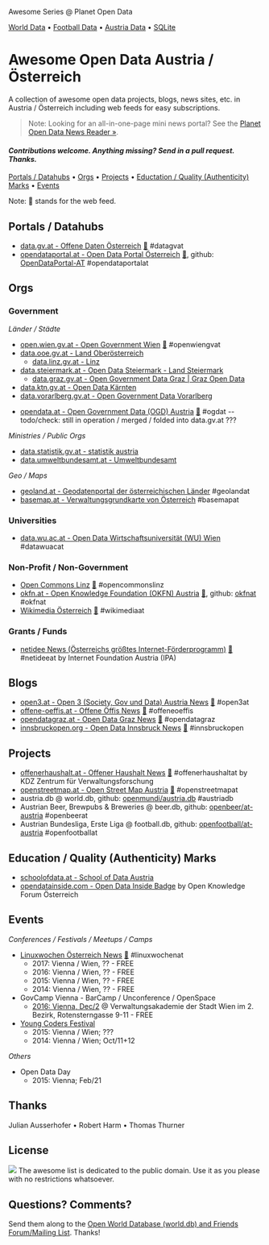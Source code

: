 Awesome Series @ Planet Open Data

[World Data](https://github.com/planetopendata/awesome-world) • 
[Football Data](https://github.com/planetopendata/awesome-football) •
[Austria Data](https://github.com/planetopendata/awesome-austria) •
[SQLite](https://github.com/planetopendata/awesome-sqlite)


# Awesome Open Data Austria / Österreich


A collection of awesome open data projects, blogs, news sites, etc. in Austria / Österreich
including web feeds for easy subscriptions.


> Note: Looking for an all-in-one-page mini news portal?
> See the [Planet Open Data News Reader »](https://planetopendata.herokuapp.com/opendataaustria?style=top).


#### _Contributions welcome. Anything missing? Send in a pull request. Thanks._


[Portals / Datahubs](#portals--datahubs) •
[Orgs](#orgs) •
[Projects](#projects) •
[Eductation / Quality (Authenticity) Marks](#education--quality-authenticity-marks) •
[Events](#events)


Note: :mega: stands for the web feed.


## Portals / Datahubs

- [data.gv.at - Offene Daten Österreich](https://www.data.gv.at)
    [:mega:](https://www.data.gv.at/feed/)   #datagvat
- [opendataportal.at - Open Data Portal Österreich](https://www.opendataportal.at)
    [:mega:](https://www.opendataportal.at/feed/),
    github: [OpenDataPortal-AT](https://github.com/OpenDataPortal-AT) #opendataportalat


## Orgs

### Government

_Länder / Städte_

- [open.wien.gv.at - Open Government Wien](https://open.wien.gv.at)
    [:mega:](https://open.wien.gv.at/site/feed/)  #openwiengvat
- [data.ooe.gv.at - Land Oberösterreich](http://data.ooe.gv.at)
  - [data.linz.gv.at - Linz](http://data.linz.gv.at)
- [data.steiermark.at - Open Data Steiermark - Land Steiermark](http://data.steiermark.at)
  - [data.graz.gv.at - Open Government Data Graz | Graz Open Data](http://data.graz.gv.at)
- [data.ktn.gv.at - Open Data Kärnten](http://data.ktn.gv.at)
- [data.vorarlberg.gv.at - Open Government Data Vorarlberg](http://data.vorarlberg.gv.at) 


<!-- more -->

- [opendata.at - Open Government Data (OGD) Austria](http://opendata.at)
    [:mega:](http://opendata.at/site/blog.xml)  #ogdat  -- todo/check: still in operation / merged / folded into data.gv.at ???


_Ministries / Public Orgs_

- [data.statistik.gv.at - statistik austria](http://data.statistik.gv.at)
- [data.umweltbundesamt.at - Umweltbundesamt](http://data.umweltbundesamt.at)

_Geo / Maps_

- [geoland.at - Geodatenportal der österreichischen Länder](http://geoland.at)  #geolandat
- [basemap.at - Verwaltungsgrundkarte von Österreich](http://basemap.at)  #basemapat


### Universities

- [data.wu.ac.at - Open Data Wirtschaftsuniversität (WU) Wien](http://data.wu.ac.at)  #datawuacat


### Non-Profit / Non-Government

- [Open Commons Linz](http://opencommons.public1.linz.at)
    [:mega:](http://opencommons.public1.linz.at/feed)  #opencommonslinz
- [okfn.at - Open Knowledge Foundation (OKFN) Austria](http://okfn.at/blog)
    [:mega:](http://okfn.at/feed/), 
    github: [okfnat](https://github.com/okfnat)  #okfnat
- [Wikimedia Österreich](https://www.wikimedia.at)
    [:mega:](https://www.wikimedia.at/feed/)  #wikimediaat


### Grants / Funds

- [netidee News (Österreichs größtes Internet-Förderprogramm)](https://netidee.neurovation.net)
    [:mega:](https://netidee.neurovation.net/de/blog/feed)  #netideeat
    by Internet Foundation Austria (IPA) 


## Blogs

- [open3.at - Open 3 (Society, Gov und Data) Austria News](https://www.open3.at)
    [:mega:](http://feeds.feedburner.com/open3)  #open3at
- [offene-oeffis.at - Offene Öffis News](http://www.offene-oeffis.at)
    [:mega:](http://www.offene-oeffis.at/feed/)  #offeneoeffis
- [opendatagraz.at - Open Data Graz News](http://opendatagraz.at)
    [:mega:](http://www.opendatagraz.at/feed/)  #opendatagraz
- [innsbruckopen.org - Open Data Innsbruck News](http://innsbruckopen.org)
    [:mega:](http://innsbruckopen.org/feed/)  #innsbruckopen



## Projects

- [offenerhaushalt.at - Offener Haushalt News](https://www.offenerhaushalt.at/news)
   [:mega:](https://www.offenerhaushalt.at/news/feed)  #offenerhaushaltat
    by KDZ Zentrum für Verwaltungsforschung
- [openstreetmap.at - Open Street Map Austria](https://www.openstreetmap.at)
    [:mega:](https://www.openstreetmap.at/rss.xml)  #openstreetmapat
- austria.db @ world.db, github: [openmundi/austria.db](https://github.com/openmundi/austria.db)   #austriadb
- Austrian Beer, Brewpubs & Breweries @ beer.db, github: [openbeer/at-austria](https://github.com/openbeer/at-austria)   #openbeerat
- Austrian Bundesliga, Erste Liga @ football.db, github: [openfootball/at-austria](https://github.com/openfootball/at-austria)  #openfootballat


## Education / Quality (Authenticity) Marks

- [schoolofdata.at - School of Data Austria](http://www.schoolofdata.at)
- [opendatainside.com - Open Data Inside Badge](http://www.opendatainside.com) by Open Knowledge Forum Österreich


## Events

_Conferences / Festivals / Meetups / Camps_

- [Linuxwochen Österreich News](http://linuxwochen.at) [:mega:](http://www.linuxwochen.at/atom/)   #linuxwochenat
   - 2017: Vienna / Wien, ?? - FREE
   - 2016: Vienna / Wien, ?? - FREE
   - 2015: Vienna / Wien, ?? - FREE
   - 2014: Vienna / Wien, ?? - FREE
- GovCamp Vienna - BarCamp / Unconference / OpenSpace
    - [2016: Vienna, Dec/2](https://www.barcamp.at/GovCamp_Vienna_2016) @ Verwaltungsakademie der Stadt Wien im 2. Bezirk, Rotensterngasse 9-11  - FREE
- [Young Coders Festival](http://www.youngcoders.at)
    - 2015: Vienna / Wien; ???
    - 2014: Vienna / Wien; Oct/11+12

_Others_

- Open Data Day
    - 2015: Vienna; Feb/21
    

## Thanks

Julian Ausserhofer  • Robert Harm • Thomas Thurner


## License

![](https://publicdomainworks.github.io/buttons/zero88x31.png)
The awesome list is dedicated to the public domain. Use it as you please with no restrictions whatsoever.

## Questions? Comments?

Send them along to the [Open World Database (world.db) and Friends Forum/Mailing List](http://groups.google.com/group/openmundi). 
Thanks!
